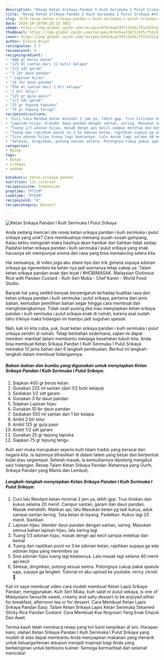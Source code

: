 ```yaml
---
description: "Resep Ketan Srikaya Pandan I Kuih Serimuka I Pulut Srikaya Anti Gagal"
title: "Resep Ketan Srikaya Pandan I Kuih Serimuka I Pulut Srikaya Anti Gagal"
slug: 1574-resep-ketan-srikaya-pandan-i-kuih-serimuka-i-pulut-srikaya-anti-gagal
date: 2020-10-16T00:28:15.705Z
image: https://img-global.cpcdn.com/recipes/874c6aa23d7132d5/751x532cq70/ketan-srikaya-pandan-i-kuih-serimuka-i-pulut-srikaya-foto-resep-utama.jpg
thumbnail: https://img-global.cpcdn.com/recipes/874c6aa23d7132d5/751x532cq70/ketan-srikaya-pandan-i-kuih-serimuka-i-pulut-srikaya-foto-resep-utama.jpg
cover: https://img-global.cpcdn.com/recipes/874c6aa23d7132d5/751x532cq70/ketan-srikaya-pandan-i-kuih-serimuka-i-pulut-srikaya-foto-resep-utama.jpg
author: Elnora Bryan
ratingvalue: 3.7
reviewcount: 4
recipeingredient:
- "400 gr beras ketan"
- "225 ml santan dari 12 butir kelapa"
- "1/2 sdt garam"
- "3 lbr daun pandan"
- " Lapisan hijau"
- "10 lbr daun pandan"
- "550 ml santan dari 1 btr kelapa"
- "2 btr telur"
- "125 gr gula pasir"
- "1/2 sdt garam"
- "25 gr tepung tapioka"
- "75 gr tepung terigu"
recipeinstructions:
- "Cuci lalu Rendam ketan minimal 2 jam ya, lebih gpp. Trus tiriskan dan kukus selama 20 menit. Campur santan, garam dan daun pandan. Masak mendidih. Matikan api, lalu Masukan ketan yg tadi kukus, aduk sampai santan kering. Tata ketan di loyang. Padatkan. Kukus lagi 20 menit. Sisihkan"
- "Lapisan hijau: blender daun pandan dengan santan, saring. Masukan semua bahan lapisan hijau, lalu saring lagi"
- "Tuang 1/3 adonan hijau, masak dengn api kecil sampai meletup dan kental"
- "Tuang dan rapihkan point no 3 ke adonan ketan, rapihkan supaya ga ada adonan hijau yang merembes ya"
- "Sisa adonan hijau tuang lagi keatasnya. Lalu masak lagi selama 40 menit api kecil"
- "Selesai, dinginkan, potong sesuai selera. Potongnya cukup pakai spatula saja, supaya ga lengket. Tutorial ini aku upload ke youtube: rency christi 🙏"
categories:
- Resep
tags:
- ketan
- srikaya
- pandan

katakunci: ketan srikaya pandan 
nutrition: 111 calories
recipecuisine: Indonesian
preptime: "PT31M"
cooktime: "PT55M"
recipeyield: "4"
recipecategory: Dessert

---
```



![Ketan Srikaya Pandan I Kuih Serimuka I Pulut Srikaya](https://img-global.cpcdn.com/recipes/874c6aa23d7132d5/751x532cq70/ketan-srikaya-pandan-i-kuih-serimuka-i-pulut-srikaya-foto-resep-utama.jpg)

Anda sedang mencari ide resep ketan srikaya pandan i kuih serimuka i pulut srikaya yang unik? Cara membuatnya memang susah-susah gampang. Kalau keliru mengolah maka hasilnya akan hambar dan bahkan tidak sedap. Padahal ketan srikaya pandan i kuih serimuka i pulut srikaya yang enak harusnya sih mempunyai aroma dan rasa yang bisa memancing selera kita.

Hai semuanya, di video juga aku share tips dan trik gimana supaya adonan srikaya ga ngerembes ke ketan nya jadi warnanya tetap cakep ya. Talam ketan srikaya pandan enak dan lezat / #HOBIMASAK. Malaysian Glutinous Rice with Pandan Custard - Kuih Seri Muka - Chef Karen - World Food Studio.

Banyak hal yang sedikit banyak berpengaruh terhadap kualitas rasa dari ketan srikaya pandan i kuih serimuka i pulut srikaya, pertama dari jenis bahan, kemudian pemilihan bahan segar hingga cara membuat dan menghidangkannya. Tidak usah pusing jika mau menyiapkan ketan srikaya pandan i kuih serimuka i pulut srikaya enak di rumah, karena asal sudah tahu triknya maka hidangan ini mampu jadi suguhan spesial.


Nah, kali ini kita coba, yuk, buat ketan srikaya pandan i kuih serimuka i pulut srikaya sendiri di rumah. Tetap berbahan sederhana, sajian ini dapat memberi manfaat dalam membantu menjaga kesehatan tubuh kita. Anda bisa membuat Ketan Srikaya Pandan I Kuih Serimuka I Pulut Srikaya memakai 12 jenis bahan dan 6 langkah pembuatan. Berikut ini langkah-langkah dalam membuat hidangannya.

<!--inarticleads1-->

##### Bahan-bahan dan bumbu yang digunakan untuk menyiapkan Ketan Srikaya Pandan I Kuih Serimuka I Pulut Srikaya:

1. Siapkan 400 gr beras ketan
1. Gunakan 225 ml santan (dari 1/2 butir kelapa)
1. Sediakan 1/2 sdt garam
1. Gunakan 3 lbr daun pandan
1. Siapkan  Lapisan hijau
1. Gunakan 10 lbr daun pandan
1. Sediakan 550 ml santan dari 1 btr kelapa
1. Ambil 2 btr telur
1. Ambil 125 gr gula pasir
1. Ambil 1/2 sdt garam
1. Gunakan 25 gr tepung tapioka
1. Siapkan 75 gr tepung terigu


Kuih seri muka merupakan sejenis kuih talam tradisi yang berasal dari negara kita. Ia lazimnya dihasilkan di dalam talam yang besar dan berbentuk bulat atau segiempat. Setelah masak, ia kemudiannya dipotong mengikut saiz hidangan. Resep Talam Ketan Srikaya Pandan (Ketannya yang Gurih, Srikaya Pandan yang Manis dan Lembut). 

<!--inarticleads2-->

##### Langkah-langkah menyiapkan Ketan Srikaya Pandan I Kuih Serimuka I Pulut Srikaya:

1. Cuci lalu Rendam ketan minimal 2 jam ya, lebih gpp. Trus tiriskan dan kukus selama 20 menit. Campur santan, garam dan daun pandan. Masak mendidih. Matikan api, lalu Masukan ketan yg tadi kukus, aduk sampai santan kering. Tata ketan di loyang. Padatkan. Kukus lagi 20 menit. Sisihkan
1. Lapisan hijau: blender daun pandan dengan santan, saring. Masukan semua bahan lapisan hijau, lalu saring lagi
1. Tuang 1/3 adonan hijau, masak dengn api kecil sampai meletup dan kental
1. Tuang dan rapihkan point no 3 ke adonan ketan, rapihkan supaya ga ada adonan hijau yang merembes ya
1. Sisa adonan hijau tuang lagi keatasnya. Lalu masak lagi selama 40 menit api kecil
1. Selesai, dinginkan, potong sesuai selera. Potongnya cukup pakai spatula saja, supaya ga lengket. Tutorial ini aku upload ke youtube: rency christi 🙏


Kali ini saya membuat video cara mudah membuat Ketan Lapis Srikaya Pandan, menggunakan. Kuih Seri Muka, kuih salat or pulut sekaya, is one of Malaysians favourite sweet, creamy and salty dessert to be enjoyed either for breakfast, afternoon tea or for dessert. Cara Membuat Ketan Lapis Srikaya Pandan Easy. Talam Ketan Srikaya Lapis Ketan Serimuka Steamed Sticky Rice Pandan Custard. Cara Membuat Kue Nogosari Yang Enak Empuk Dan Awet. 

Terima kasih telah membaca resep yang tim kami tampilkan di sini. Harapan kami, olahan Ketan Srikaya Pandan I Kuih Serimuka I Pulut Srikaya yang mudah di atas dapat membantu Anda menyiapkan makanan yang menarik untuk keluarga/teman ataupun menjadi inspirasi bagi Anda yang berkeinginan untuk berbisnis kuliner. Semoga bermanfaat dan selamat mencoba!
